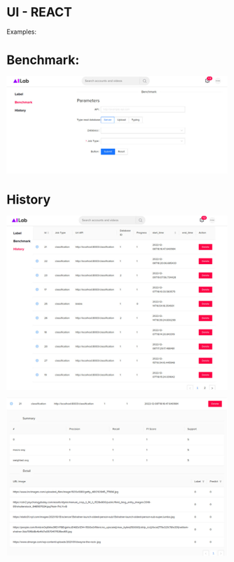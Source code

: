 # UI - REACT

Examples:

<h1>Benchmark:</h1>

![Benchmark UI](https://raw.githubusercontent.com/ThanhNguyenDat/ToolsLabel-UI/main/images/Benchmark.jpg)

<h1>History</h1>

![History UI](https://raw.githubusercontent.com/ThanhNguyenDat/ToolsLabel-UI/main/images/History.jpg)

![Result History](https://raw.githubusercontent.com/ThanhNguyenDat/ToolsLabel-UI/main/images/ResultHistory.jpg)
